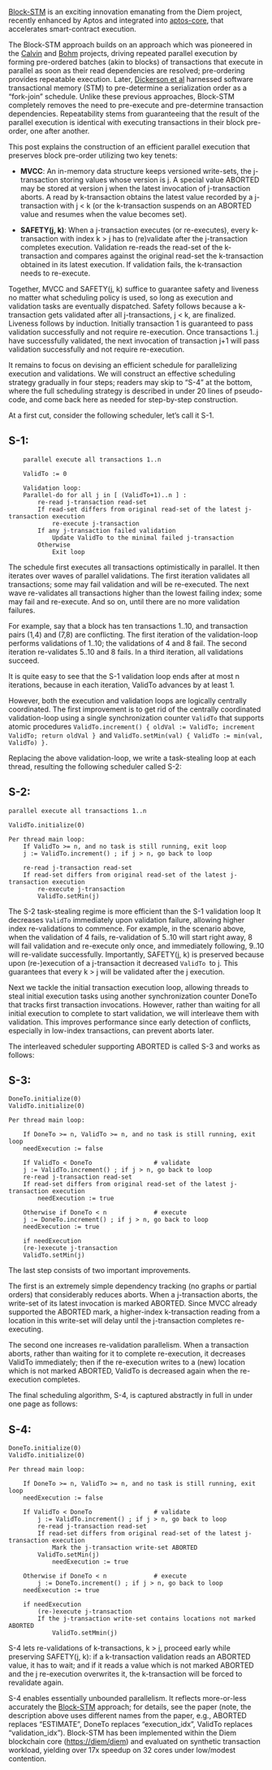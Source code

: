 <!-----

Yay, no errors, warnings, or alerts!

Conversion time: 0.626 seconds.


Using this Markdown file:

1. Paste this output into your source file.
2. See the notes and action items below regarding this conversion run.
3. Check the rendered output (headings, lists, code blocks, tables) for proper
   formatting and use a linkchecker before you publish this page.

Conversion notes:

* Docs to Markdown version 1.0β33
* Sat Mar 19 2022 10:21:48 GMT-0700 (PDT)
* Source doc: Block-STM post [03-19-2022]
----->


[Block-STM](https://arxiv.org/pdf/2203.06871.pdf) is an exciting innovation emanating from the Diem project, recently enhanced by Aptos and integrated into [aptos-core](https://github.com/aptos-labs/aptos-core), that accelerates smart-contract execution. 

The Block-STM approach builds on an approach which was pioneered in the [Calvin](http://cs.yale.edu/homes/thomson/publications/calvin-sigmod12.pdf) and [Bohm](https://arxiv.org/pdf/1412.2324.pdf) projects, driving repeated parallel execution by forming pre-ordered batches (akin to blocks) of transactions that execute in parallel as soon as their read dependencies are resolved;  pre-ordering provides repeatable execution. Later, [Dickerson et al](https://arxiv.org/abs/1702.04467) harnessed software transactional memory (STM) to pre-determine a serialization order as a “fork-join” schedule. Unlike these previous approaches, Block-STM completely removes the need to pre-execute and pre-determine transaction dependencies. Repeatability stems from guaranteeing that the result of the parallel execution is identical with executing transactions in their block pre-order, one after another. 

This post explains the construction of an efficient parallel execution that preserves block pre-order utilizing two key tenets: 


* **MVCC**: An in-memory data structure keeps versioned write-sets, the j-transaction storing values whose version is j. A special value ABORTED may be stored at version j when the latest invocation of j-transaction aborts. A read by k-transaction obtains the latest value recorded by a j-transaction with j &lt; k (or the k-transaction suspends on an ABORTED value and resumes when the value becomes set).  


* **SAFETY(j, k)**: When a j-transaction executes (or re-executes), every k-transaction with index k > j has to (re)validate after the j-transaction completes execution. Validation re-reads the read-set of the k-transaction and compares against the original read-set the k-transaction obtained in its latest execution. If validation fails, the k-transaction needs to re-execute.

Together, MVCC and SAFETY(j, k) suffice to guarantee safety and liveness no matter what scheduling policy is used, so long as execution and validation tasks are eventually dispatched. Safety follows because a k-transaction gets validated after all j-transactions, j &lt; k, are finalized. Liveness follows by induction. Initially transaction 1 is guaranteed to pass validation successfully and not require re-execution. Once transactions 1..j have successfully validated, the next invocation of transaction j+1 will pass validation successfully and not require re-execution.

It remains to focus on devising an efficient schedule for parallelizing execution and validations. We will construct an effective scheduling strategy gradually in four steps; readers may skip to “S-4” at the bottom, where the full scheduling strategy is described in under 20 lines of pseudo-code, and come back here as needed for step-by-step construction. 

 

At a first cut, consider the following scheduler, let’s call it S-1.


## **S-1:**


```
    parallel execute all transactions 1..n

    ValidTo := 0 

    Validation loop:
    Parallel-do for all j in [ (ValidTo+1)..n ] :
        re-read j-transaction read-set 
        If read-set differs from original read-set of the latest j-transaction execution 
            re-execute j-transaction 
        If any j-transaction failed validation
            Update ValidTo to the minimal failed j-transaction
        Otherwise
            Exit loop  
```


The schedule first executes all transactions optimistically in parallel. It then iterates over waves of parallel validations. The first iteration validates all transactions; some may fail validation and will be re-executed. The next wave re-validates all transactions higher than the lowest failing index; some may fail and re-execute. And so on, until there are no more validation failures. 

For example, say that a block has ten transactions 1..10, and transaction pairs (1,4) and (7,8) are conflicting. The first iteration of the validation-loop performs validations of 1..10; the validations of 4 and 8 fail. The second iteration re-validates 5..10 and 8 fails. In a third iteration, all validations succeed.

It is quite easy to see that the S-1 validation loop ends after at most n iterations, because in each iteration, ValidTo advances by at least 1. 

However, both the execution and validation loops are logically centrally coordinated. The first improvement is to get rid of the centrally coordinated validation-loop using a single synchronization counter `ValidTo` that supports atomic procedures `ValidTo.increment() { oldVal := ValidTo; increment ValidTo; return oldVal } `and `ValidTo.setMin(val) { ValidTo := min(val, ValidTo) }. `

 

Replacing the above validation-loop, we write a task-stealing loop at each thread, resulting the following scheduler called S-2:


## **S-2:**


```
parallel execute all transactions 1..n

ValidTo.initialize(0)

Per thread main loop:
	If ValidTo >= n, and no task is still running, exit loop
	j := ValidTo.increment() ; if j > n, go back to loop 

	re-read j-transaction read-set 
	If read-set differs from original read-set of the latest j-transaction execution 
		re-execute j-transaction
		ValidTo.setMin(j) 
```


The S-2 task-stealing regime is more efficient than the S-1 validation loop It decreases `ValidTo` immediately upon validation failure, allowing higher index re-validations to commence. For example, in the scenario above, when the validation of 4 fails, re-validation of 5..10 will start right away, 8 will fail validation and re-execute only once, and immediately following, 9..10 will re-validate successfully. Importantly, SAFETY(j, k) is preserved because upon (re-)execution of a j-transaction it decreased `ValidTo `to j. This guarantees that every k > j will be validated after the j execution. 

Next we tackle the initial transaction execution loop, allowing threads to steal initial execution tasks using another synchronization counter DoneTo that tracks first transaction invocations. However, rather than waiting for all initial execution to complete to start validation, we will interleave them with validation. This improves performance since early detection of conflicts, especially in low-index transactions, can prevent aborts later. 

The interleaved scheduler supporting ABORTED is called S-3 and works as follows:


## **S-3:**


```
DoneTo.initialize(0) 
ValidTo.initialize(0) 

Per thread main loop:

    If DoneTo >= n, ValidTo >= n, and no task is still running, exit loop
    needExecution := false

    If ValidTo < DoneTo 				# validate
	j := ValidTo.increment() ; if j > n, go back to loop
	re-read j-transaction read-set 
	If read-set differs from original read-set of the latest j-transaction execution 
	    needExecution := true

    Otherwise if DoneTo < n 			# execute
	j := DoneTo.increment() ; if j > n, go back to loop
	needExecution := true

    if needExecution
	(re-)execute j-transaction
	ValidTo.setMin(j) 
```


The last step consists of two important improvements.

The first is an extremely simple dependency tracking (no graphs or partial orders) that considerably reduces aborts. When a j-transaction aborts, the write-set of its latest invocation is marked ABORTED. Since MVCC already supported the ABORTED mark, a higher-index k-transaction reading from a location in this write-set will delay until the j-transaction completes re-executing.

The second one increases re-validation parallelism. When a transaction aborts, rather than waiting for it to complete re-execution, it decreases ValidTo immediately; then if the re-execution writes to a (new) location which is not marked ABORTED, ValidTo is decreased again when the re-execution completes. 

The final scheduling algorithm, S-4, is captured abstractly in full in under one page as follows:


## **S-4:**


```
DoneTo.initialize(0) 
ValidTo.initialize(0) 

Per thread main loop:

    If DoneTo >= n, ValidTo >= n, and no task is still running, exit loop
    needExecution := false

    If ValidTo < DoneTo 				# validate
        j := ValidTo.increment() ; if j > n, go back to loop
        re-read j-transaction read-set 
        If read-set differs from original read-set of the latest j-transaction execution 
        	Mark the j-transaction write-set ABORTED
		ValidTo.setMin(j)
        	needExecution := true

    Otherwise if DoneTo < n 			# execute
        j := DoneTo.increment() ; if j > n, go back to loop
	needExecution := true

    if needExecution
        (re-)execute j-transaction
        If the j-transaction write-set contains locations not marked ABORTED
            ValidTo.setMmin(j) 
```


S-4 lets re-validations of k-transactions, k > j,  proceed early while preserving SAFETY(j, k): if a k-transaction validation reads an ABORTED value, it has to wait; and if it reads a value which is not marked ABORTED and the j re-execution overwrites it, the k-transaction will be forced to revalidate again.

S-4 enables essentially unbounded parallelism. It reflects more-or-less accurately the [Block-STM](https://arxiv.org/pdf/2203.06871.pdf) approach; for details, see the paper (note, the description above uses different names from the paper, e.g., ABORTED replaces “ESTIMATE”, DoneTo replaces “execution_idx”, ValidTo replaces “validation_idx”). Block-STM has been implemented within the Diem blockchain core ([https://diem/diem](https://diem/diem)) and evaluated on synthetic transaction workload, yielding over 17x speedup on 32 cores under low/modest contention. 

